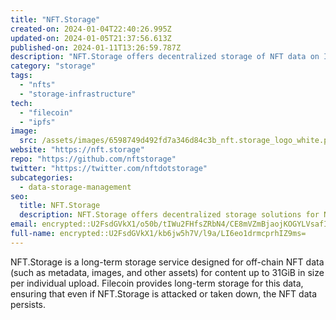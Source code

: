 ```yaml
---
title: "NFT.Storage"
created-on: 2024-01-04T22:40:26.995Z
updated-on: 2024-01-05T21:37:56.613Z
published-on: 2024-01-11T13:26:59.787Z
description: "NFT.Storage offers decentralized storage of NFT data on IPFS and Filecoin."
category: "storage"
tags:
  - "nfts"
  - "storage-infrastructure"
tech:
  - "filecoin"
  - "ipfs"
image:
  src: /assets/images/6598749d492fd7a346d84c3b_nft.storage_logo_white.png
website: "https://nft.storage"
repo: "https://github.com/nftstorage"
twitter: "https://twitter.com/nftdotstorage"
subcategories:
  - data-storage-management
seo:
  title: NFT.Storage
  description: NFT.Storage offers decentralized storage solutions for NFT data.
email: encrypted::U2FsdGVkX1/o50b/tIWu2FHfsZRbN4/CE8mVZmBjaojKOGYLVsafIaWsN5RQQvGv
full-name: encrypted::U2FsdGVkX1/kb6jw5h7V/l9a/LI6eo1drmcprhIZ9ms=
---
```


NFT.Storage is a long-term storage service designed for off-chain NFT data (such as metadata, images, and other assets) for content up to 31GiB in size per individual upload. Filecoin provides long-term storage for this data, ensuring that even if NFT.Storage is attacked or taken down, the NFT data persists.
